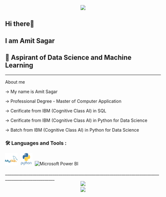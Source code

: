 <div id="header" align="center">
  <img src="https://i.giphy.com/media/v1.Y2lkPTc5MGI3NjExaXR3YjNraG4wMTFveG80MnQ0N3ZzNTNpbHBqOXl6c2hsNTRzb29uNSZlcD12MV9pbnRlcm5hbF9naWZfYnlfaWQmY3Q9Zw/MPxg9U887PS0B8XT4J/giphy.gif" width="100"/>
</div>



## Hi there👋 
## I am Amit Sagar
## 🌱 Aspirant of Data Science and Machine Learning


______________________________________________________________________________________________
About me 


-> My name is Amit Sagar      

-> Professional Degree - Master of Computer Application

-> Cerificate from IBM (Cognitive Class AI) in SQL

-> Cerificate from IBM (Cognitive Class AI) in Python for Data Science

-> Batch from IBM (Cognitive Class AI) in Python for Data Science


### :hammer_and_wrench: Languages and Tools :<div>
  <img src="https://github.com/devicons/devicon/blob/master/icons/mysql/mysql-original-wordmark.svg" title="MySQL"  alt="MySQL" width="40" height="40"/>&nbsp;
  <img src="https://github.com/devicons/devicon/blob/master/icons/python/python-original-wordmark.svg" title="Python" alt="Python" width="40" height="40"/>&nbsp;
  <img src="https://github.com/devicons/devicon/blob/master/icons/Microsoft Power BI/Microsoft Power BI-orginal-wordmark.svg" title="Microsoft Power BI" alt="Microsoft Power BI" width="40" height="40"/>&nbsp;
</div>
_______________________________________________________________________________________________________

<div id="header" align="center">
  <img src="https://github-readme-streak-stats.herokuapp.com/?SagarAmit29" width="100"/>

<div id="header" align="center">
  <img src="https://img.shields.io/badge/LinkedIn-blue" width="100"/>



<!--
**SagarAmit29/SagarAmit29** is a ✨ _special_ ✨ repository because its `README.md` (this file) appears on your GitHub profile.

Here are some ideas to get you started:

- 🔭 I’m currently working on ...
- 🌱 I’m currently learning ...
- 👯 I’m looking to collaborate on ...
- 🤔 I’m looking for help with ...
- 💬 Ask me about ...
- 📫 How to reach me: ...
- 😄 Pronouns: ...
- ⚡ Fun fact: ...
-->
